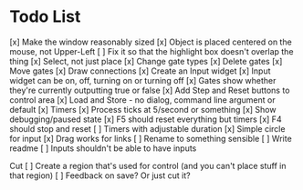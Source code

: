 # Todo List

[x]  Make the window reasonably sized
[x]  Object is placed centered on the mouse, not Upper-Left
[ ]  Fix it so that the highlight box doesn't overlap the thing
[x]  Select, not just place
[x]  Change gate types
[x]  Delete gates
[x]  Move gates
[x]  Draw connections
[x]  Create an Input widget
[x]  Input widget can be on, off, turning on or turning off
[x]  Gates show whether they're currently outputting true or false
[x]  Add Step and Reset buttons to control area
[x]  Load and Store - no dialog, command line argument or default
[x]  Timers
[x]  Process ticks at 5/second or something
[x]  Show debugging/paused state
[x]  F5 should reset everything but timers
[x]  F4 should stop and reset
[ ]  Timers with adjustable duration
[x]  Simple circle for input
[x]  Drag works for links
[ ]  Rename to something sensible
[ ]  Write readme
[ ]  Inputs shouldn't be able to have inputs

Cut
[ ]  Create a region that's used for control (and you can't place stuff in that region)
[ ]  Feedback on save?  Or just cut it?
